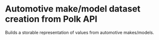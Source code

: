 # Automotive make/model dataset creation from Polk API

Builds a storable representation of values from automotive makes/models.
